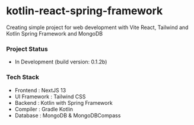# kotlin-react-spring-framework
Creating simple project for web development with Vite React, Tailwind and Kotlin Spring Framework and MongoDB

### Project Status
- In Development (build version: 0.1.2b)

### Tech Stack
- Frontend       : NextJS 13
- UI Framework   : Tailwind CSS
- Backend        : Kotlin with Spring Framework
- Compiler       : Gradle Kotlin
- Database       : MongoDB & MongoDBCompass

